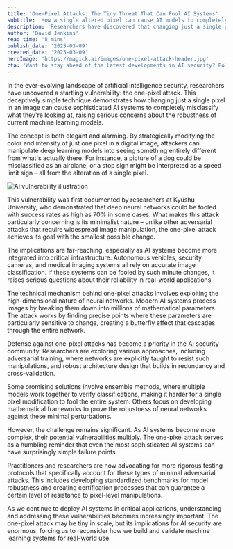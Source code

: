 ```yaml
---
title: 'One-Pixel Attacks: The Tiny Threat That Can Fool AI Systems'
subtitle: 'How a single altered pixel can cause AI models to completely misclassify images'
description: 'Researchers have discovered that changing just a single pixel in an image can cause AI systems to completely misclassify what they are seeing. This "one-pixel attack" demonstrates a critical vulnerability in current machine learning models, raising concerns about AI security and reliability in real-world applications.'
author: 'David Jenkins'
read_time: '8 mins'
publish_date: '2025-03-09'
created_date: '2025-03-09'
heroImage: 'https://magick.ai/images/one-pixel-attack-header.jpg'
cta: 'Want to stay ahead of the latest developments in AI security? Follow us on LinkedIn for in-depth analysis and breaking news about emerging threats and defensive strategies in the world of artificial intelligence.'
---
```


In the ever-evolving landscape of artificial intelligence security, researchers have uncovered a startling vulnerability: the one-pixel attack. This deceptively simple technique demonstrates how changing just a single pixel in an image can cause sophisticated AI systems to completely misclassify what they're looking at, raising serious concerns about the robustness of current machine learning models.

The concept is both elegant and alarming. By strategically modifying the color and intensity of just one pixel in a digital image, attackers can manipulate deep learning models into seeing something entirely different from what's actually there. For instance, a picture of a dog could be misclassified as an airplane, or a stop sign might be interpreted as a speed limit sign – all from the alteration of a single pixel.

![AI vulnerability illustration](https://magick.ai/images/one-pixel-attack-inline.jpg)

This vulnerability was first documented by researchers at Kyushu University, who demonstrated that deep neural networks could be fooled with success rates as high as 70% in some cases. What makes this attack particularly concerning is its minimalist nature – unlike other adversarial attacks that require widespread image manipulation, the one-pixel attack achieves its goal with the smallest possible change.

The implications are far-reaching, especially as AI systems become more integrated into critical infrastructure. Autonomous vehicles, security cameras, and medical imaging systems all rely on accurate image classification. If these systems can be fooled by such minute changes, it raises serious questions about their reliability in real-world applications.

The technical mechanism behind one-pixel attacks involves exploiting the high-dimensional nature of neural networks. Modern AI systems process images by breaking them down into millions of mathematical parameters. The attack works by finding precise points where these parameters are particularly sensitive to change, creating a butterfly effect that cascades through the entire network.

Defense against one-pixel attacks has become a priority in the AI security community. Researchers are exploring various approaches, including adversarial training, where networks are explicitly taught to resist such manipulations, and robust architecture design that builds in redundancy and cross-validation.

Some promising solutions involve ensemble methods, where multiple models work together to verify classifications, making it harder for a single pixel modification to fool the entire system. Others focus on developing mathematical frameworks to prove the robustness of neural networks against these minimal perturbations.

However, the challenge remains significant. As AI systems become more complex, their potential vulnerabilities multiply. The one-pixel attack serves as a humbling reminder that even the most sophisticated AI systems can have surprisingly simple failure points.

Practitioners and researchers are now advocating for more rigorous testing protocols that specifically account for these types of minimal adversarial attacks. This includes developing standardized benchmarks for model robustness and creating certification processes that can guarantee a certain level of resistance to pixel-level manipulations.

As we continue to deploy AI systems in critical applications, understanding and addressing these vulnerabilities becomes increasingly important. The one-pixel attack may be tiny in scale, but its implications for AI security are enormous, forcing us to reconsider how we build and validate machine learning systems for real-world use.